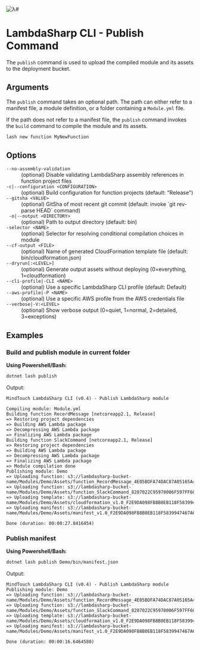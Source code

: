 ![λ#](../../../Docs/LambdaSharp_v2_small.png)

# LambdaSharp CLI - Publish Command

The `publish` command is used to upload the compiled module and its assets to the deployment bucket.

## Arguments

The `publish` command takes an optional path. The path can either refer to a manifest file, a module definition, or a folder containing a `Module.yml` file.

If the path does not refer to a manifest file, the `publish` command invokes the `build` command to compile the module and its assets.

```bash
lash new function MyNewFunction
```

## Options

<dl>

<dt><code>--no-assembly-validation</code></dt>
<dd>(optional) Disable validating LambdaSharp assembly references in function project files</dd>

<dt><code>-c|--configuration &lt;CONFIGURATION&gt;</code></dt>
<dd>(optional) Build configuration for function projects (default: "Release")</dd>

<dt><code>--gitsha &lt;VALUE&gt;</code></dt>
<dd>(optional) GitSha of most recent git commit (default: invoke `git rev-parse HEAD` command)</dd>

<dt><code> -o|--output &lt;DIRECTORY&gt;</code></dt>
<dd>(optional) Path to output directory (default: bin)</dd>

<dt><code>-selector &lt;NAME&gt;</code></dt>
<dd>(optional) Selector for resolving conditional compilation choices in module</dd>

<dt><code>--cf-output &lt;FILE&gt;</code></dt>
<dd>(optional) Name of generated CloudFormation template file (default: bin/cloudformation.json)</dd>

<dt><code>--dryrun[:&lt;LEVEL&gt;]</code></dt>
<dd>(optional) Generate output assets without deploying (0=everything, 1=cloudformation)</dd>

<dt><code>--cli-profile|-CLI &lt;NAME&gt;</code></dt>
<dd>(optional) Use a specific LambdaSharp CLI profile (default: Default)</dd>

<dt><code>--aws-profile|-P &lt;NAME&gt;</code></dt>
<dd>(optional) Use a specific AWS profile from the AWS credentials file</dd>

<dt><code>--verbose|-V:&lt;LEVEL&gt;</code></dt>
<dd>(optional) Show verbose output (0=quiet, 1=normal, 2=detailed, 3=exceptions)</dd>

</dl>

## Examples

### Build and publish module in current folder

__Using Powershell/Bash:__
```bash
dotnet lash publish
```

Output:
```
MindTouch LambdaSharp CLI (v0.4) - Publish LambdaSharp module

Compiling module: Module.yml
Building function RecordMessage [netcoreapp2.1, Release]
=> Restoring project dependencies
=> Building AWS Lambda package
=> Decompressing AWS Lambda package
=> Finalizing AWS Lambda package
Building function SlackCommand [netcoreapp2.1, Release]
=> Restoring project dependencies
=> Building AWS Lambda package
=> Decompressing AWS Lambda package
=> Finalizing AWS Lambda package
=> Module compilation done
Publishing module: Demo
=> Uploading function: s3://lambdasharp-bucket-name/Modules/Demo/Assets/function_RecordMessage_4E05BDFA74DAC87A05165A4D5B609B39.zip
=> Uploading function: s3://lambdasharp-bucket-name/Modules/Demo/Assets/function_SlackCommand_8207022C95970006F597FF6060366C34.zip
=> Uploading template: s3://lambdasharp-bucket-name/Modules/Demo/Assets/cloudformation_v1.0_F2E9DA098FB8B0EB118F5839947467A6.json
=> Uploading manifest: s3://lambdasharp-bucket-name/Modules/Demo/Assets/manifest_v1.0_F2E9DA098FB8B0EB118F5839947467A6.json

Done (duration: 00:00:27.8416454)
```

### Publish manifest

__Using Powershell/Bash:__
```bash
dotnet lash publish Demo/bin/manifest.json
```

Output:
```
MindTouch LambdaSharp CLI (v0.4) - Publish LambdaSharp module
Publishing module: Demo
=> Uploading function: s3://lambdasharp-bucket-name/Modules/Demo/Assets/function_RecordMessage_4E05BDFA74DAC87A05165A4D5B609B39.zip
=> Uploading function: s3://lambdasharp-bucket-name/Modules/Demo/Assets/function_SlackCommand_8207022C95970006F597FF6060366C34.zip
=> Uploading template: s3://lambdasharp-bucket-name/Modules/Demo/Assets/cloudformation_v1.0_F2E9DA098FB8B0EB118F5839947467A6.json
=> Uploading manifest: s3://lambdasharp-bucket-name/Modules/Demo/Assets/manifest_v1.0_F2E9DA098FB8B0EB118F5839947467A6.json

Done (duration: 00:00:16.6464580)
```

